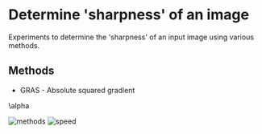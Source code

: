 # Determine 'sharpness' of an image
Experiments to determine the 'sharpness' of an input image using various methods.

## Methods
* GRAS - Absolute squared gradient

\alpha


![methods](focus/sharpness_methods.png)
![speed](focus/duration.png)